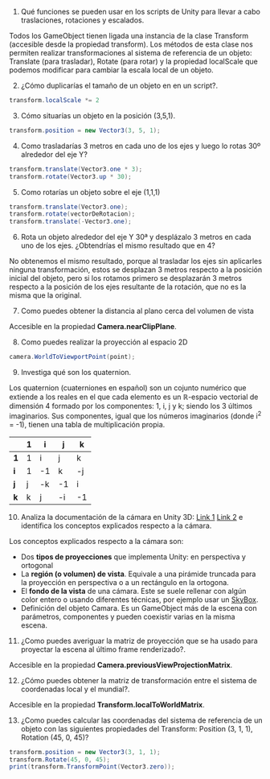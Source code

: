 1. Qué funciones se pueden usar en los scripts de Unity para llevar a cabo traslaciones, rotaciones y escalados.

Todos los GameObject tienen ligada una instancia de la clase Transform (accesible desde la propiedad transform). Los métodos de esta clase nos permiten realizar transformaciones al sistema de referencia de un objeto: Translate (para trasladar), Rotate (para rotar) y la propiedad localScale que podemos modificar para cambiar la escala local de un objeto.

2. ¿Cómo duplicarías el tamaño de un objeto en en un script?.

```cs
transform.localScale *= 2
```
3. Cómo situarías un objeto en la posición (3,5,1).

```cs
transform.position = new Vector3(3, 5, 1);
```
4. Como trasladarías 3 metros en cada uno de los ejes y luego lo rotas 30º alrededor del eje Y?

```cs
transform.translate(Vector3.one * 3);
transform.rotate(Vector3.up * 30);
```
5. Como rotarías un objeto sobre el eje (1,1,1)

```cs
transform.translate(Vector3.one);
transform.rotate(vectorDeRotacion);
transform.translate(-Vector3.one);
```
6. Rota un objeto alrededor del eje Y 30ª y desplázalo 3 metros en cada uno de los ejes. ¿Obtendrías el mismo resultado que en 4?

No obtenemos el mismo resultado, porque al trasladar los ejes sin aplicarles ninguna transformación, estos se desplazan 3 metros respecto a la posición inicial del objeto, pero si los rotamos primero se desplazarán 3 metros respecto a la posición de los ejes resultante de la rotación, que no es la misma que la original.

7. Como puedes obtener la distancia al plano cerca del volumen de vista

Accesible en la propiedad **Camera.nearClipPlane**.

8. Como puedes realizar la proyección al espacio 2D

```cs
camera.WorldToViewportPoint(point);
```

9. Investiga qué son los quaternion.

Los quaternion (cuaterniones en español) son un cojunto numérico que extiende a los reales en el que cada elemento es un ℝ-espacio vectorial de dimensión 4 formado por los componentes: 1, i, j y k; siendo los 3 últimos imaginarios.
Sus componentes, igual que los números imaginarios (donde i<sup>2</sup> = -1), tienen una tabla de multiplicación propia.

|  | 1 | i  | j  | k  |
|---|---|----|----|----|
| **1** | 1 | i  | j  | k  |
| **i** | 1 | -1 | k  | -j |
| **j** | j | -k | -1 | i  |
| **k** | k | j  | -i | -1 |

10. Analiza la documentación de la cámara en Unity 3D: [Link 1](https://docs.unity3d.com/es/current/Manual/CamerasOverview.html) [Link 2](https://docs.unity3d.com/es/current/Manual/class-Camera.html) e identifica los conceptos explicados respecto a la cámara.

Los conceptos explicados respecto a la cámara son:

 * Dos **tipos de proyecciones** que implementa Unity: en perspectiva y ortogonal
 * La **región (o volumen) de vista**. Equivale a una pirámide truncada para la proyección en perspectiva o a un rectángulo en la ortogona.
 * El **fondo de la vista** de una cámara. Este se suele rellenar con algún color entero o usando diferentes técnicas, por ejemplo usar un [SkyBox](https://docs.unity3d.com/es/current/Manual/class-Skybox.html).
 * Definición del objeto Camara. Es un GameObject más de la escena con parámetros, componentes y pueden coexistir varias en la misma escena.
    
11. ¿Como puedes averiguar la matriz de proyección que se ha usado para proyectar la escena al último frame renderizado?.

Accesible en la propiedad **Camera.previousViewProjectionMatrix**.

12. ¿Cómo puedes obtener la matriz de transformación entre el sistema de coordenadas local y el mundial?.

Accesible en la propiedad **Transform.localToWorldMatrix**.

13. ¿Como puedes calcular las coordenadas del sistema de referencia de un objeto con las siguientes propiedades del Transform: Position (3, 1, 1), Rotation (45, 0, 45)?
```cs
transform.position = new Vector3(3, 1, 1);
transform.Rotate(45, 0, 45);
print(transform.TransformPoint(Vector3.zero));
```
